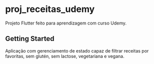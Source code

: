# proj_receitas_udemy

Projeto Flutter feito para aprendizagem com curso Udemy.

## Getting Started

Aplicação com gerenciamento de estado capaz de filtrar receitas por favoritas, sem glutén, sem lactose, vegetariana e vegana.


